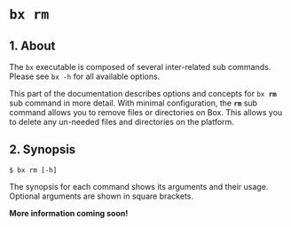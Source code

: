 # <code>bx <b>rm</b></code>

## 1. About 
The `bx` executable is composed of several inter-related sub commands. Please see `bx -h` for all available options.

This part of the documentation describes options and concepts for <code>bx <b>rm</b></code> sub command in more detail. With minimal configuration, the **`rm`** sub command allows you to remove files or directories on Box. This allows you to delete any un-needed files and directories on the platform.

## 2. Synopsis
```text
$ bx rm [-h]
```

The synopsis for each command shows its arguments and their usage. Optional arguments are shown in square brackets.

**More information coming soon!**